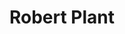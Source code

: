 ---
title: "Robert Plant"
summary: "English musician, singer and songwriter, born 20 August 1948 in West Bromwich, Staffordshire, England. Mostly known as lead singer of Led Zeppelin, Plant is regarded as one of the greatest vocalists in the history of rock music."
image: "robert-plant.jpg"
---